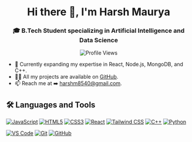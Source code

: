<h1 align="center">Hi there 👋, I'm Harsh Maurya</h1>

<h3 align="center">🎓 B.Tech Student specializing in Artificial Intelligence and Data Science</h3>

<p align="center">
  <img src="https://img.shields.io/badge/Profile%20Views-0000FF?style=flat&logo=github&labelColor=000000" alt="Profile Views"/>
</p>


- 🌱 Currently expanding my expertise in React, Node.js, MongoDB, and C++.
- 👨‍💻 All my projects are available on [GitHub](https://github.com/HarshMaurya04).
- 📫 Reach me at ➡️ [harshm8540@gmail.com](mailto:harshm8540@gmail.com).

## 🛠️ Languages and Tools

<p align="left">
  <!-- First Row -->
  <a href="https://developer.mozilla.org/en-US/docs/Web/JavaScript" target="_blank"><img src="https://img.shields.io/badge/JAVASCRIPT-F7DF1E?style=flat-rounded&logo=javascript&logoColor=black" alt="JavaScript"/></a>
  <a href="https://developer.mozilla.org/en-US/docs/Web/HTML" target="_blank"><img src="https://img.shields.io/badge/HTML5-E34F26?style=flat-rounded&logo=html5&logoColor=white" alt="HTML5"/></a>
  <a href="https://developer.mozilla.org/en-US/docs/Web/CSS" target="_blank"><img src="https://img.shields.io/badge/CSS3-1572B6?style=flat-rounded&logo=css3&logoColor=white" alt="CSS3"/></a>
  <a href="https://react.dev/" target="_blank"><img src="https://img.shields.io/badge/REACT-61DAFB?style=flat-rounded&logo=react&logoColor=black" alt="React"/></a>
  <a href="https://tailwindcss.com/" target="_blank"><img src="https://img.shields.io/badge/TAILWINDCSS-06B6D4?style=flat-rounded&logo=tailwindcss&logoColor=white" alt="Tailwind CSS"/></a>
  <a href="https://isocpp.org/" target="_blank"><img src="https://img.shields.io/badge/C++-00599C?style=flat-rounded&logo=c%2B%2B&logoColor=white" alt="C++"/></a>
  <a href="https://www.python.org" target="_blank"><img src="https://img.shields.io/badge/PYTHON-3776AB?style=flat-rounded&logo=python&logoColor=white" alt="Python"/></a>
</p>

<p align="left">
  <!-- Second Row -->
  <a href="https://code.visualstudio.com/" target="_blank"><img src="https://img.shields.io/badge/VS%20CODE-007ACC?style=flat-rounded&logo=visual-studio-code&logoColor=white" alt="VS Code"/></a>
  <a href="https://git-scm.com/" target="_blank"><img src="https://img.shields.io/badge/GIT-F05032?style=flat-rounded&logo=git&logoColor=white" alt="Git"/></a>
  <a href="https://github.com/" target="_blank"><img src="https://img.shields.io/badge/GITHUB-181717?style=flat-rounded&logo=github&logoColor=white" alt="GitHub"/></a>
</p>


